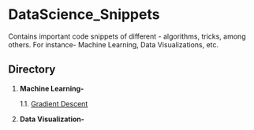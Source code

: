 # DataScience_Snippets
Contains important code snippets of different - algorithms, tricks, among others. For instance- Machine Learning, Data Visualizations, etc.

## Directory
1. **Machine Learning-** 
  
    1.1. [Gradient Descent](https://github.com/jabhij/DataScience_Snippets/blob/main/Machine%20Learning/Gradient_Descent.ipynb)

2. **Data Visualization-**





